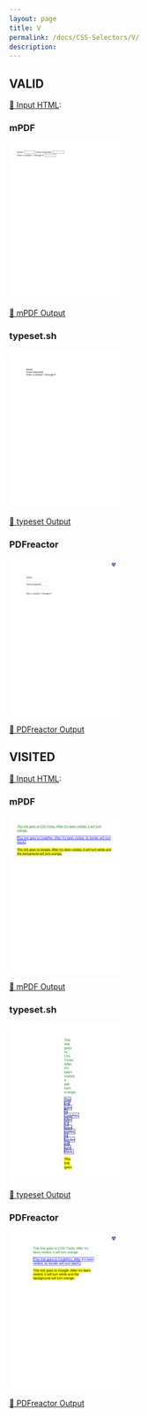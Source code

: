 ```yaml
---
layout: page
title: V
permalink: /docs/CSS-Selectors/V/
description: 
---
```




## VALID

[📄 Input HTML](/html/CSS%20Selectors/V/valid.html):

### mPDF
![mPDF Preview](mpdf__html_CSS_Selectors_V_valid.html.png) 

[📕 mPDF Output](mpdf__html_CSS_Selectors_V_valid.html.pdf)

### typeset.sh
![typeset Preview](typeset__html_CSS_Selectors_V_valid.html.png) 

[📕 typeset Output](typeset__html_CSS_Selectors_V_valid.html.pdf)

### PDFreactor
![PDFreactor Preview](pdfreactor__html_CSS_Selectors_V_valid.html.png) 

[📕 PDFreactor Output](pdfreactor__html_CSS_Selectors_V_valid.html.pdf)

## VISITED

[📄 Input HTML](/html/CSS%20Selectors/V/visited.html):

### mPDF
![mPDF Preview](mpdf__html_CSS_Selectors_V_visited.html.png) 

[📕 mPDF Output](mpdf__html_CSS_Selectors_V_visited.html.pdf)

### typeset.sh
![typeset Preview](typeset__html_CSS_Selectors_V_visited.html.png) 

[📕 typeset Output](typeset__html_CSS_Selectors_V_visited.html.pdf)

### PDFreactor
![PDFreactor Preview](pdfreactor__html_CSS_Selectors_V_visited.html.png) 

[📕 PDFreactor Output](pdfreactor__html_CSS_Selectors_V_visited.html.pdf)


